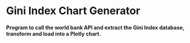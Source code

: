 # Gini Index Chart Generator

#### Program to call the world bank API and extract the Gini Index database, transform and load into a Plotly chart. 
